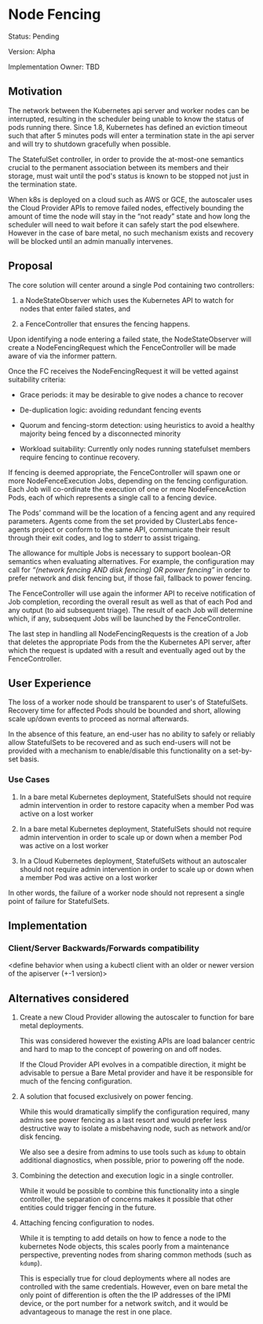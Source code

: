 # Node Fencing

Status: Pending

Version: Alpha

Implementation Owner: TBD

## Motivation

The network between the Kubernetes api server and worker nodes can be
interrupted, resulting in the scheduler being unable to know the
status of pods running there. Since 1.8, Kubernetes has defined an
eviction timeout such that after 5 minutes pods will enter a
termination state in the api server and will try to shutdown
gracefully when possible.

The StatefulSet controller, in order to provide the at-most-one
semantics crucial to the permanent association between its members and
their storage, must wait until the pod's status is known to be stopped
not just in the termination state.

When k8s is deployed on a cloud such as AWS or GCE, the autoscaler
uses the Cloud Provider APIs to remove failed nodes, effectively
bounding the amount of time the node will stay in the “not ready”
state and how long the scheduler will need to wait before it can
safely start the pod elsewhere.  However in the case of bare metal, no
such mechanism exists and recovery will be blocked until an admin
manually intervenes.

## Proposal

The core solution will center around a single Pod containing two
controllers:

1. a NodeStateObserver which uses the Kubernetes API to watch for
   nodes that enter failed states, and

1. a FenceController that ensures the fencing happens.

Upon identifying a node entering a failed state, the NodeStateObserver
will create a NodeFencingRequest which the FenceController will be
made aware of via the informer pattern.

Once the FC receives the NodeFencingRequest it will be vetted against
suitability criteria:

- Grace periods: it may be desirable to give nodes a chance to recover

- De-duplication logic: avoiding redundant fencing events

- Quorum and fencing-storm detection: using heuristics to avoid a
  healthy majority being fenced by a disconnected minority

- Workload suitability: Currently only nodes running statefulset
  members require fencing to continue recovery.

If fencing is deemed appropriate, the FenceController will spawn one
or more NodeFenceExecution Jobs, depending on the fencing
configuration.  Each Job will co-ordinate the execution of one or more
NodeFenceAction Pods, each of which represents a single call to a
fencing device.

The Pods’ command will be the location of a fencing agent and any
required parameters.  Agents come from the set provided by ClusterLabs
fence-agents project or conform to the same API, communicate their
result through their exit codes, and log to stderr to assist trigaing.

The allowance for multiple Jobs is necessary to support boolean-OR
semantics when evaluating alternatives.  For example, the
configuration may call for _“(network fencing AND disk fencing) OR
power fencing”_ in order to prefer network and disk fencing but, if
those fail, fallback to power fencing.

The FenceController will use again the informer API to receive
notification of Job completion, recording the overall result as well
as that of each Pod and any output (to aid subsequent triage).  The
result of each Job will determine which, if any, subsequent Jobs will
be launched by the FenceController.

The last step in handling all NodeFencingRequests is the creation of a
Job that deletes the appropriate Pods from the the Kubernetes API
server, after which the request is updated with a result and
eventually aged out by the FenceController.

## User Experience

The loss of a worker node should be transparent to user's of
StatefulSets.  Recovery time for affected Pods should be bounded and
short, allowing scale up/down events to proceed as normal afterwards.

In the absence of this feature, an end-user has no ability to safely
or reliably allow StatefulSets to be recovered and as such end-users
will not be provided with a mechanism to enable/disable this
functionality on a set-by-set basis.

### Use Cases

1. In a bare metal Kubernetes deployment, StatefulSets should not
   require admin intervention in order to restore capacity when a
   member Pod was active on a lost worker

1. In a bare metal Kubernetes deployment, StatefulSets should not
   require admin intervention in order to scale up or down when a
   member Pod was active on a lost worker

1. In a Cloud Kubernetes deployment, StatefulSets without an
   autoscaler should not require admin intervention in order to scale
   up or down when a member Pod was active on a lost worker

In other words, the failure of a worker node should not represent a
single point of failure for StatefulSets.

## Implementation


### Client/Server Backwards/Forwards compatibility

<define behavior when using a kubectl client with an older or newer version of the apiserver (+-1 version)>

## Alternatives considered

1. Create a new Cloud Provider allowing the autoscaler to function for
   bare metal deployments.
   
   This was considered however the existing APIs are load balancer
   centric and hard to map to the concept of powering on and off nodes.
   
   If the Cloud Provider API evolves in a compatible direction, it
   might be advisable to persue a Bare Metal provider and have it be
   responsible for much of the fencing configuration.

1. A solution that focused exclusively on power fencing.
   
   While this would dramatically simplify the configuration required,
   many admins see power fencing as a last resort and would prefer
   less destructive way to isolate a misbehaving node, such as network
   and/or disk fencing.
   
   We also see a desire from admins to use tools such as `kdump` to
   obtain additional diagnostics, when possible, prior to powering off
   the node.

1. Combining the detection and execution logic in a single controller.
   
   While it would be possible to combine this functionality into a
   single controller, the separation of concerns makes it possible
   that other entities could trigger fencing in the future.

1. Attaching fencing configuration to nodes.
   
   While it is tempting to add details on how to fence a node to the
   kubernetes Node objects, this scales poorly from a maintenance
   perspective, preventing nodes from sharing common methods (such as
   `kdump`).
   
   This is especially true for cloud deployments where all nodes are
   controlled with the same credentials. However, even on bare metal
   the only point of differention is often the the IP addresses of the
   IPMI device, or the port number for a network switch, and it would
   be advantageous to manage the rest in one place.


